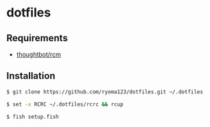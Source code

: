 # dotfiles

## Requirements

- [thoughtbot/rcm](https://github.com/thoughtbot/rcm)

## Installation

```sh
$ git clone https://github.com/ryoma123/dotfiles.git ~/.dotfiles

$ set -x RCRC ~/.dotfiles/rcrc && rcup

$ fish setup.fish
```
